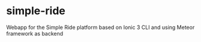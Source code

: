 # simple-ride
Webapp for the Simple Ride platform based on Ionic 3 CLI and using Meteor framework as backend

